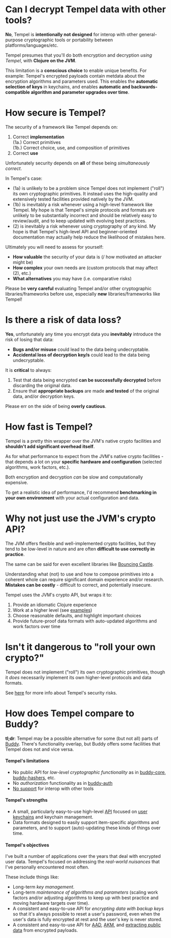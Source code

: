 # Can I decrypt Tempel data with other tools?

**No**, Tempel is **intentionally not designed** for interop with other general-purpose cryptographic tools or portability between platforms/languages/etc.

Tempel presumes that you'll do both encryption and decryption *using Tempel*, with **Clojure on the JVM**.

This limitation is a **conscious choice** to enable unique benefits. For example: Tempel's encrypted payloads contain metdata about the encryption algorithms and parameters used. This enables the **automatic selection of keys** in keychains, and enables **automatic and backwards-compatible algorithm and parameter upgrades over time**.

# How secure is Tempel?

The security of a framework like Tempel depends on:

1. Correct **implementation**  
   (1a.) Correct primitives  
   (1b.) Correct choice, use, and composition of primitives
2. Correct **use**

Unfortunately security depends on **all** of these being *simultaneously correct*.

In Tempel's case:

- (1a) is unlikely to be a problem since Tempel does not implement ("roll") its own cryptographic primitives. It instead uses the high-quality and extensively tested facilities provided natively by the JVM.
- (1b) is inevitably a risk whenever using a high-level framework like Tempel. My hope is that Tempel's simple protocols and formats are unlikely to be substantially incorrect and should be relatively easy to review/audit, and to keep updated with evolving best practices.
- (2) is inevitably a risk whenever using cryptography of any kind. My hope is that Tempel's high-level API and beginner-oriented documentation may actually help reduce the likelihood of mistakes here.

Ultimately you will need to assess for yourself:

- **How valuable** the security of your data is (/ how motivated an attacker might be)
- **How complex** your own needs are (custom protocols that may affect (2), etc.)
- **What alternatives** you may have (i.e. comparative risks)

Please be **very careful** evaluating Tempel and/or other cryptographic libraries/frameworks before use, especially **new** libraries/frameworks like Tempel!

# Is there a risk of data loss?

**Yes**, unfortunately any time you encrypt data you **inevitably** introduce the risk of losing that data:

- **Bugs and/or misuse** could lead to the data being undecryptable.
- **Accidental loss of decryption key/s** could lead to the data being undecryptable.

It is **critical** to always:

1. Test that data being encrypted **can be successfully decrypted** before discarding the original data.
2. Ensure that **appropriate backups** are made **and tested** of the original data, and/or decryption keys.

Please err on the side of being **overly cautious**.

# How fast is Tempel?

Tempel is a pretty thin wrapper over the JVM's native crypto facilities and **shouldn't add significant overhead itself**.

As for what performance to expect from the JVM's native crypto facilities - that depends a lot on your **specific hardware and configuration** (selected algorithms, work factors, etc.).

Both encryption and decryption *can* be slow and computationally expensive.

To get a realistic idea of performance, I'd recommend **benchmarking in your own environment** with your actual configuration and data.

# Why not just use the JVM's crypto API?

The JVM offers flexible and well-implemented crypto facilities, but they tend to be low-level in nature and are often **difficult to use correctly in practice**.

The same can be said for even excellent libraries like [Bouncing Castle](https://www.bouncycastle.org/).

Understanding what (not) to use and how to compose primitives into a coherent whole can require significant domain experience and/or research. **Mistakes can be costly** - difficult to correct, and potentially insecure.

Tempel uses the JVM's crypto API, but wraps it to:

1. Provide an idiomatic Clojure experience
2. Work at a higher level (see [examples](2-Examples.md))
3. Choose reasonable defaults, and highlight important choices
4. Provide future-proof data formats with auto-updated algorithms and work factors over time

# Isn't it dangerous to "roll your own crypto?"

Tempel does not implement ("roll") its own cryptographic primitives, though it *does* necessarily implement its own higher-level protocols and data formats.

See [here](#how-secure-is-tempel) for more info about Tempel's security risks.

# How does Tempel compare to Buddy?

**tl;dr**: Tempel may be a possible alternative for some (but not all) parts of [Buddy](https://github.com/funcool/buddy). There's functionality overlap, but Buddy offers some facilities that Tempel does not and vice versa.

#### Tempel's limitations

- No public API for *low-level cryptographic functionality* as in [buddy-core](https://github.com/funcool/buddy-core), [buddy-hashers](https://github.com/funcool/buddy-hashers), etc.
- No *authorization* functionality as in [buddy-auth](https://github.com/funcool/buddy-auth)
- [No support](#can-i-decrypt-tempel-data-with-other-tools) for interop with other tools

#### Tempel's strengths

- A small, particularly easy-to-use high-level [API](./1-Getting-started#what-next) focused on [user keychains](./1-Getting-started#keychains) and keychain management.
- Data formats designed to easily support item-specific algorithms and parameters, and to support (auto)-updating these kinds of things over time.

#### Tempel's objectives

I've built a number of applications over the years that deal with encrypted user data. Tempel's focused on addressing the *real-world nuisances* that I've personally encountered most often.

These include things like:

- Long-term *key management*.
- Long-term *maintenance of algorithms and parameters* (scaling work factors and/or adjusting algorithms to keep up with best practice and moving hardware targets over time).
- A consistent and easy-to-use API for *encrypting data with backup keys* so that it's always possible to reset a user's password, even when the user's data is fully encrypted at rest and the user's key is never stored.
- A consistent and easy-to-use API for [AAD](https://cljdoc.org/d/com.taoensso/tempel/CURRENT/api/taoensso.tempel#help:aad), [AKM](https://cljdoc.org/d/com.taoensso/tempel/CURRENT/api/taoensso.tempel#help:akm), and [extracting public data](https://cljdoc.org/d/com.taoensso/tempel/CURRENT/api/taoensso.tempel#public-data) from encrypted payloads.
